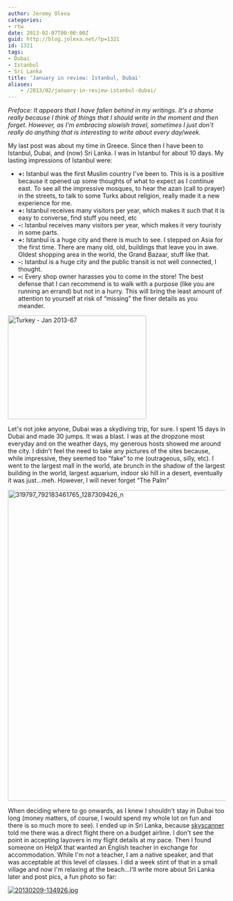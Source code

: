 ```yaml
---
author: Jeremy Olexa
categories:
- rtw
date: 2013-02-07T00:00:00Z
guid: http://blog.jolexa.net/?p=1321
id: 1321
tags:
- Dubai
- Istanbul
- Sri Lanka
title: 'January in review: Istanbul, Dubai'
aliases:
    - /2013/02/january-in-review-istanbul-dubai/
---
```


*Preface: It appears that I have fallen behind in my writings. It's a shame really because I think of things that I should write in the moment and then forget. However, as I'm embracing slowish travel, sometimes I just don't really do anything that is interesting to write about every day/week.*

My last post was about my time in Greece. Since then I have been to Istanbul, Dubai, and (now) Sri Lanka. I was in Istanbul for about 10 days. My lasting impressions of Istanbul were:

  * **+:** Istanbul was the first Muslim country I've been to. This is is a positive because it opened up some thoughts of what to expect as I continue east. To see all the impressive mosques, to hear the azan (call to prayer) in the streets, to talk to some Turks about religion, really made it a new experience for me. 
  * **+:** Istanbul receives many visitors per year, which makes it such that it is easy to converse, find stuff you need, etc
  * **-:** Istanbul receives many visitors per year, which makes it very touristy in some parts.
  * **+:** Istanbul is a huge city and there is much to see. I stepped on Asia for the first time. There are many old, old, buildings that leave you in awe. Oldest shopping area in the world, the Grand Bazaar, stuff like that.
  * **-:** Istanbul is a huge city and the public transit is not well connected, I thought.
  * **&#8211;:** Every shop owner harasses you to come in the store! The best defense that I can recommend is to walk with a purpose (like you are running an errand) but not in a hurry. This will bring the least amount of attention to yourself at risk of &#8220;missing&#8221; the finer details as you meander.

[<img src="https://farm9.staticflickr.com/8054/8390654930_bfd7dd5af3_n.jpg" width="320" height="240" alt="Turkey - Jan 2013-67" />][1]

Let's not joke anyone, Dubai was a skydiving trip, for sure. I spent 15 days in Dubai and made 30 jumps. It was a blast. I was at the dropzone most everyday and on the weather days, my generous hosts showed me around the city. I didn't feel the need to take any pictures of the sites because, while impressive, they seemed too &#8220;fake&#8221; to me (outrageous, silly, etc). I went to the largest mall in the world, ate brunch in the shadow of the largest building in the world, largest aquarium, indoor ski hill in a desert, eventually it was just&#8230;meh. However, I will never forget &#8220;The Palm&#8221; 

<img src="https://blog.jolexa.net/wp-content/uploads/2013/02/319797_792183461765_1287309426_n.jpg" alt="319797_792183461765_1287309426_n" width="960" height="720" class="alignleft size-full wp-image-5825" />

When deciding where to go onwards, as I knew I shouldn't stay in Dubai too long (money matters, of course, I would spend my whole lot on fun and there is so much more to see). I ended up in Sri Lanka, because [skyscanner][2] told me there was a direct flight there on a budget airline. I don't see the point in accepting layovers in my flight details at my pace. Then I found someone on HelpX that wanted an English teacher in exchange for accommodation. While I'm not a teacher, I am a native speaker, and that was acceptable at this level of classes. I did a week stint of that in a small village and now I'm relaxing at the beach&#8230;I'll write more about Sri Lanka later and post pics, a fun photo so far:

[<img src="https://blog.jolexa.net/wp-content/uploads/2013/02/20130209-134926.jpg" alt="20130209-134926.jpg" class="alignnone size-full" />][3]

 [1]: http://www.flickr.com/photos/jolexa/8390654930/ "Turkey - Jan 2013-67 by jolexa112, on Flickr"
 [2]: http://skyscanner.com
 [3]: https://blog.jolexa.net/wp-content/uploads/2013/02/20130209-134926.jpg
